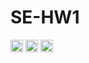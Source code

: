 # SE-HW1
<img alt="Python Badge" src="https://img.shields.io/badge/Python-3776AB?style=for-the-badge&logo=python&logoColor=white" style="height:20px;"> <img alt="License Badge" src="https://img.shields.io/github/license/SE-Ultra/SE-HW1" style="height:20px;"> <img alt="License Badge" src="https://img.shields.io/badge/Linux-FCC624?style=for-the-badge&logo=linux&logoColor=black" style="height:20px;">
